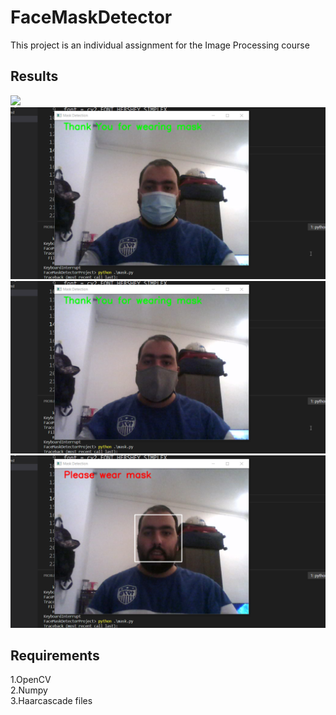 # FaceMaskDetector

This project is an individual assignment for the Image Processing course

## Results

<img src='images/result.gif'>

<img src='images/mask1.png'>

<img src='images/mask2.png'>

<img src='images/nomask.png'>


## Requirements
1.OpenCV\
2.Numpy\
3.Haarcascade files
